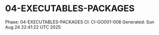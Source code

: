 # 04-EXECUTABLES-PACKAGES
Phase: 04-EXECUTABLES-PACKAGES
CI: CI-GO001-008
Generated: Sun Aug 24 22:41:22 UTC 2025
